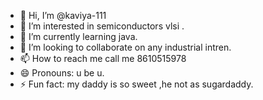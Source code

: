 - 👋 Hi, I’m @kaviya-111
- 👀 I’m interested in  semiconductors vlsi .
- 🌱 I’m currently learning java.
- 💞️ I’m looking to collaborate on  any industrial intren.
- 📫 How to reach me call me 8610515978
- 😄 Pronouns: u be u.
- ⚡ Fun fact: my daddy is so sweet ,he not as sugardaddy.

<!---
kaviya-111/kaviya-111 is a ✨ special ✨ repository because its `README.md` (this file) appears on your GitHub profile.
You can click the Preview link to take a look at your changes.
--->
